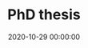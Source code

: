 ---
layout: post
position: left
title: 'PhD thesis'
date: 2020-10-29 00:00:00
categories: development
tags: Tracking Localisation Augmented Virutal Extended Reality
featured_image: '/img/posts/portfolio/phd/trajectory.png'
lead_text: 'SLAM trajectory with global localisation.'
project_link: 'https://visualcomputing.otago.ac.nz/'
button_text: 'Otago'
button_icon: globe
---